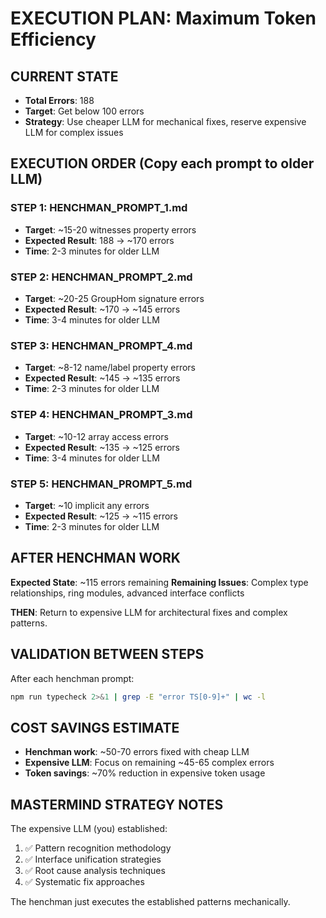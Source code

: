 # EXECUTION PLAN: Maximum Token Efficiency

## CURRENT STATE
- **Total Errors**: 188
- **Target**: Get below 100 errors  
- **Strategy**: Use cheaper LLM for mechanical fixes, reserve expensive LLM for complex issues

## EXECUTION ORDER (Copy each prompt to older LLM)

### STEP 1: HENCHMAN_PROMPT_1.md
- **Target**: ~15-20 witnesses property errors
- **Expected Result**: 188 → ~170 errors
- **Time**: 2-3 minutes for older LLM

### STEP 2: HENCHMAN_PROMPT_2.md  
- **Target**: ~20-25 GroupHom signature errors
- **Expected Result**: ~170 → ~145 errors
- **Time**: 3-4 minutes for older LLM

### STEP 3: HENCHMAN_PROMPT_4.md
- **Target**: ~8-12 name/label property errors  
- **Expected Result**: ~145 → ~135 errors
- **Time**: 2-3 minutes for older LLM

### STEP 4: HENCHMAN_PROMPT_3.md
- **Target**: ~10-12 array access errors
- **Expected Result**: ~135 → ~125 errors  
- **Time**: 3-4 minutes for older LLM

### STEP 5: HENCHMAN_PROMPT_5.md
- **Target**: ~10 implicit any errors
- **Expected Result**: ~125 → ~115 errors
- **Time**: 2-3 minutes for older LLM

## AFTER HENCHMAN WORK
**Expected State**: ~115 errors remaining
**Remaining Issues**: Complex type relationships, ring modules, advanced interface conflicts

**THEN**: Return to expensive LLM for architectural fixes and complex patterns.

## VALIDATION BETWEEN STEPS
After each henchman prompt:
```bash
npm run typecheck 2>&1 | grep -E "error TS[0-9]+" | wc -l
```

## COST SAVINGS ESTIMATE
- **Henchman work**: ~50-70 errors fixed with cheap LLM
- **Expensive LLM**: Focus on remaining ~45-65 complex errors
- **Token savings**: ~70% reduction in expensive token usage

## MASTERMIND STRATEGY NOTES
The expensive LLM (you) established:
1. ✅ Pattern recognition methodology
2. ✅ Interface unification strategies  
3. ✅ Root cause analysis techniques
4. ✅ Systematic fix approaches

The henchman just executes the established patterns mechanically.